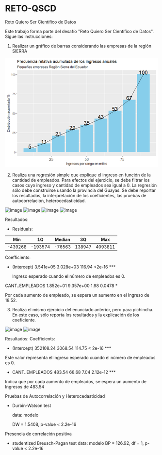 # RETO-QSCD
Reto Quiero Ser Científico de Datos


Este trabajo forma parte del desafío "Reto Quiero Ser Científico de Datos".
Sigue las instrucciones:

 

1. Realizar un gráfico de barras considerando las empresas de la región SIERRA

  ![](unnamed-chunk-4-1.png)
  
2. Realiza una regresión simple que explique el ingreso en función de la cantidad de empleados. Para efectos del ejercicio, se debe filtrar los casos cuyo ingreso y cantidad de empleados sea igual a 0. La regresión sólo debe construirse usando la provincia del Guayas. Se debe reportar los resultados, la interpretación de los coeficientes, las pruebas de autocorrelación, heterocedasticidad.

![image](https://github.com/AndreaLizeth/RETO-QSCD/assets/38335472/63e6649d-680b-4062-86c1-ac798a9acb57)
![image](https://github.com/AndreaLizeth/RETO-QSCD/assets/38335472/57a6d3b2-fa85-4892-8c4d-10a12dfd47f1)
![image](https://github.com/AndreaLizeth/RETO-QSCD/assets/38335472/12670f87-7cfb-4827-bd15-ab4408cc1a7a)
![image](https://github.com/AndreaLizeth/RETO-QSCD/assets/38335472/3e45ff9a-0367-450f-932d-e7000e9120d6)




Resultados:
  
* Residuals:

| Min      | 1Q        | Median        | 3Q        | Max        |
| ---      | ---       | ---           | ---       |---         |
| -439268  | -193574   |  -76563       |  138947   | 4093811    |


Coefficients:


* (Intercept)     3.541e+05  3.028e+03  116.94   <2e-16 ***

  Ingreso esperado cuando el número de empleados es 0.
  
 CANT..EMPLEADOS 1.852e+01  9.357e+00    1.98   0.0478 *  
 
Por cada aumento de empleado, se espera un aumento en el Ingreso de 18.52.
 

3. Realiza el mismo ejercicio del enunciado anterior, pero para pichincha. En este caso, sólo reporta los resultados y la explicación de los coeficiente.
 

![image](https://github.com/AndreaLizeth/RETO-QSCD/assets/38335472/66952227-eb76-4166-b93d-598e715cd640)
![image](https://github.com/AndreaLizeth/RETO-QSCD/assets/38335472/e80afa0d-7c50-444d-a2a9-e61b0a06a8b1)

Resultados:
 Coefficients:
    
* (Intercept)     352108.24    3068.54  114.75  < 2e-16 ***
  
Este valor representa el ingreso esperado cuando el número de empleados es 0.

* CANT..EMPLEADOS    483.54      68.68    7.04 2.12e-12 ***
  
Indica que por cada aumento de empleados, se espera un aumento de Ingresos de 483.54

Pruebas de Autocorrelación y Heterocedasticidad

* Durbin-Watson test
  
  data:  modelo
  
  DW = 1.5408, p-value < 2.2e-16
  
Presencia de correlación positiva

* studentized Breusch-Pagan test
  data:  modelo
  BP = 126.92, df = 1, p-value < 2.2e-16


